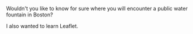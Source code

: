 Wouldn't you like to know for sure where you will encounter a public water fountain in Boston?

I also wanted to learn Leaflet.
